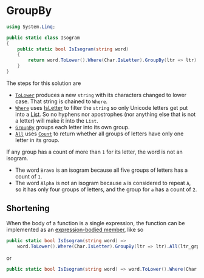 # GroupBy

```csharp
using System.Linq;

public static class Isogram
{
    public static bool IsIsogram(string word)
    {
        return word.ToLower().Where(Char.IsLetter).GroupBy(ltr => ltr).All(ltr_grp => ltr_grp.Count() == 1);
    }
}
```

The steps for this solution are

- [`ToLower`][tolower] produces a new `string` with its characters changed to lower case.
That string is chained to `Where`.
- [`Where`][where] uses [IsLetter][isletter] to filter the `string` so only Unicode letters get put into a [List][list].
So no hyphens nor apostrophes (nor anything else that is not a letter) will make it into the `List`.
- [`GroupBy`][groupby] groups each letter into its own group.
- [`All`][all] uses [`Count`][count] to return whether all groups of letters have only one letter in its group.

If any group has a count of more than `1` for its letter, the word is not an isogram.
- The word `Bravo` is an isogram because all five groups of letters has a count of `1`.
- The word `Alpha` is not an isogram because `a` is considered to repeat `A`, so it has only four groups of letters,
and the group for `a` has a count of `2`.

## Shortening

When the body of a function is a single expression, the function can be implemented as an [expression-bodied member][expression-bodied-member], like so

```csharp
public static bool IsIsogram(string word) =>
    word.ToLower().Where(Char.IsLetter).GroupBy(ltr => ltr).All(ltr_grp => ltr_grp.Count() == 1);
```

or

```csharp
public static bool IsIsogram(string word) => word.ToLower().Where(Char.IsLetter).GroupBy(ltr => ltr).All(ltr_grp => ltr_grp.Count() == 1);
```

[tolower]: https://learn.microsoft.com/en-us/dotnet/api/system.string.tolower
[where]: https://learn.microsoft.com/en-us/dotnet/api/system.linq.enumerable.where
[isletter]: https://learn.microsoft.com/en-us/dotnet/api/system.char.isletter
[list]: https://learn.microsoft.com/en-us/dotnet/api/system.collections.generic.list-1
[groupby]: https://learn.microsoft.com/en-us/dotnet/api/system.linq.enumerable.groupby
[all]: https://learn.microsoft.com/en-us/dotnet/api/system.linq.enumerable.all
[count]: https://learn.microsoft.com/en-us/dotnet/api/system.linq.enumerable.count
[expression-bodied-member]: https://learn.microsoft.com/en-us/dotnet/csharp/programming-guide/statements-expressions-operators/expression-bodied-members
